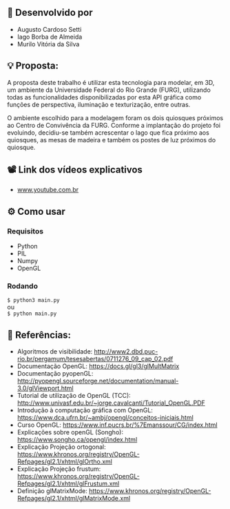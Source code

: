 ## 👥 Desenvolvido por
- Augusto Cardoso Setti
- Iago Borba de Almeida
- Murilo Vitória da Silva

## 💡 Proposta:
A proposta deste trabalho é utilizar esta tecnologia para modelar, em 3D, um ambiente da Universidade Federal do Rio Grande (FURG), utilizando todas as funcionalidades disponibilizadas por esta API gráfica como funções de perspectiva, iluminação e texturização, entre outras.

O ambiente escolhido para a modelagem foram os dois quiosques próximos ao Centro de Convivência da FURG. Conforme a implantação do projeto foi evoluindo, decidiu-se também acrescentar o lago que fica próximo aos quiosques, as mesas de madeira e também os postes de luz próximos do quiosque.

## 📽️ Link dos vídeos explicativos
- www.youtube.com.br

## ⚙️ Como usar
### Requisitos
- Python
- PIL
- Numpy
- OpenGL

### Rodando
``$ python3 main.py``<br>
ou<br>
``$ python main.py``

## 🔗 Referências:
- Algoritmos de visibilidade: http://www2.dbd.puc-rio.br/pergamum/tesesabertas/0711276_09_cap_02.pdf
- Documentação OpenGL: https://docs.gl/gl3/glMultMatrix
- Documentação pyopenGL: http://pyopengl.sourceforge.net/documentation/manual-3.0/glViewport.html
- Tutorial de utilização de OpenGL (TCC): http://www.univasf.edu.br/~jorge.cavalcanti/Tutorial_OpenGL.PDF
- Introdução à computação gráfica com OpenGL: https://www.dca.ufrn.br/~ambj/opengl/conceitos-iniciais.html
- Curso OpenGL: https://www.inf.pucrs.br/%7Emanssour/CG/index.html
- Explicações sobre openGL (Songho): https://www.songho.ca/opengl/index.html
- Explicação Projeção ortogonal: https://www.khronos.org/registry/OpenGL-Refpages/gl2.1/xhtml/glOrtho.xml
- Explicação Projeção frustum: https://www.khronos.org/registry/OpenGL-Refpages/gl2.1/xhtml/glFrustum.xml
- Definição glMatrixMode: https://www.khronos.org/registry/OpenGL-Refpages/gl2.1/xhtml/glMatrixMode.xml
